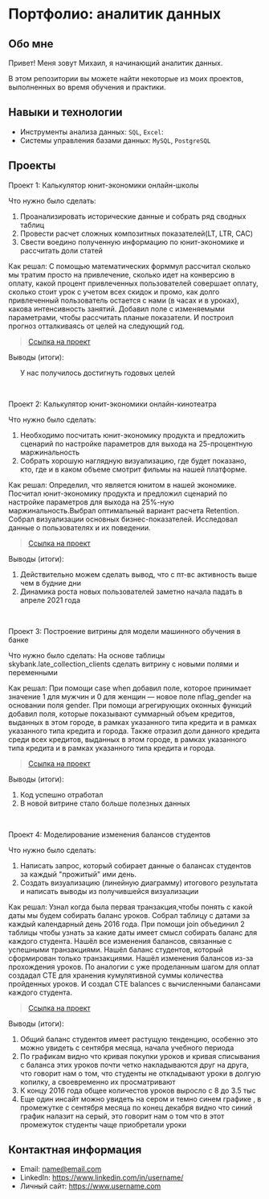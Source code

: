 # Портфолио: аналитик данных

## Обо мне 

Привет! Меня зовут Михаил, я начинающий аналитик данных. 

В этом репозитории вы можете найти некоторые из моих проектов, выполненных во время обучения и практики.
<br>

## Навыки и технологии
- Инструменты анализа данных: ``SQL``, ``Excel``: 
- Системы управления базами данных: ``MySQL``, ``PostgreSQL``


## Проекты
<p> Проект 1: Калькулятор юнит-экономики онлайн-школы</p>
<p>Что нужно было сделать:<p>
<ol>
  <li>Проанализировать исторические данные и собрать ряд сводных таблиц  
  <li>Провести расчет сложных композитных показателей(LT, LTR, CAC)
  <li>Свести воедино полученную информацию по юнит-экономике и рассчитать доли статей
    
</ol>

<p>Как решал:
С помощью математических форммул рассчитал сколько мы тратим просто на привлечение, сколько идет на конверсию в оплату, какой процент привлеченных пользователей совершает оплату, сколько стоит урок с учетом всех скидок и промо, как долго привлеченный пользователь остается с нами (в часах и в уроках), какова интенсивность занятий. Добавил поле с изменяемыми параметрами, чтобы рассчитать планые показатели. И построил прогноз отталкиваясь от целей на следующий год.  
<p>


> <a href="https://docs.google.com/spreadsheets/d/1vJzxpHr6NQy4aRs2sPQhfV36tADNi5L_/edit#gid=1896091894">Ссылка на проект</a>
 
<p>Выводы (итоги):<p>
<ol>
  У нас получилось достигнуть годовых целей
</ol>
<br> 

<p> Проект 2: Калькулятор юнит-экономики онлайн-кинотеатра</p>
<p>Что нужно было сделать:<p>
<ol>
  <li>Необходимо посчитать юнит-экономику продукта и предложить сценарий по настройке параметров для выхода на 25-процентную маржинальность</li>
  <li>Собрать хорошую наглядную визуализацию, где будет показано, кто, где и в каком объеме смотрит фильмы на нашей платформе.</li>
</ol>

<p>Как решал: Определил, что является юнитом в нашей экономике. Посчитал юнит-экономику продукта и предложил сценарий по настройке параметров для выхода на 25%-ную маржинальность.Выбрал оптимальный вариант расчета Retention. Собрал визуализации основных бизнес-показателей. Исследовал данные о пользователях и их поведении.<p>

> <a href="https://docs.google.com/spreadsheets/d/16D44TyVgSe4N1rMZ91_JO0gBMXPH2hLu/edit#gid=1223403638">Ссылка на проект</a>
 
<p>Выводы (итоги):<p>
<ol>
  <li>Действительно можем сделать вывод, что с пт-вс активность выше чем в будние дни	</li>
  <li>Динамика роста новых пользователей заметно начала падать в апреле 2021 года		</li>
</ol>
<br> 

<p>Проект 3: Построение витрины для модели машинного обучения в банке </p> 
<p>Что нужно было сделать: На основе таблицы skybank.late_collection_clients сделать витрину с новыми полями и переменными <p>
  
<p>Как решал: При помощи case when добавил поле, которое принимает значение 1 для мужчин и 0 для женщин — новое поле nflag_gender на основании поля gender. При помощи агрегирующих оконных функций добавил поля, которые показывают суммарный объем кредитов, выданных в этом городе, в рамках указанного типа кредита и в рамках указанного типа кредита и города. Также отразил доли данного кредита среди всех кредитов, выданных в этом городе, в рамках указанного типа кредита и в рамках указанного типа кредита и города.<p>

> <a href="https://metabase.sky.pro/question/81930">Ссылка на проект</a>

 <p>Выводы (итоги):<p>
<ol>
  <li>Код успешно отработал</li>
  <li>В новой витрине стало больше полезных данных</li>
</ol>
<br> 


<p>Проект 4: Моделирование изменения балансов студентов</p> 
<p>Что нужно было сделать:<p>
<ol>
  <li>Написать запрос, который собирает данные о балансах студентов за каждый "прожитый" ими день.</li>
  <li>Создать визуализацию (линейную диаграмму) итогового результата и написать выводы из получившейся визуализации</li>
</ol>

<p>Как решал: Узнал когда была первая транзакция,чтобы понять с какой даты мы будем собирать баланс уроков. Собрал таблицу с датами за каждый календарный день 2016 года. При помощи join объединил 2 таблицы чтобы узнать за какие даты имеет смысл собирать баланс для каждого студента. Нашёл все изменения балансов, связанные с успешными транзакциями. Нашёл баланс студентов, который сформирован только транзакциями. Нашёл изменения балансов из-за прохождения уроков. По аналогии с уже проделанным шагом для оплат создадал CTE для хранения кумулятивной суммы количества пройденных уроков. И создал CTE balances с вычисленными балансами каждого студента. <p>

> <a href="https://docs.google.com/spreadsheets/d/1DWubVJfGtNHRod4sZWx6WxuzUw7aVgVL/edit#gid=1613423631">Ссылка на проект</a>
 
 <p>Выводы (итоги):<p>
<ol>
  <li>Общий баланс студентов имеет растущую тенденцию, особенно это можно увидеть с сентября месяца, начала учебного периода</li>
  <li>По графикам видно что кривая покупки уроков и кривая списывания с баланса этих уроков почти четко накладываются друг на друга, что говорит нам о том, что студенты не откладывают уроки в долгую копилку, а своевременно их просматривают</li>
  <li>К концу 2016 года общее количестов уроков выросло с 8 до 3.5 тыс</li>
  <li>Еще один инсайт можно увидеть на сером и темно синем графике , в промежутке с сентября месяца по конец декабря  видно что синий график налазит на серый, это говорит нам о том что в этот промежуток студенты чаще приобретали уроки</li>
</ol>

## Контактная информация
- Email: name@email.com
- LinkedIn: https://www.linkedin.com/in/username/
- Личный сайт: https://www.username.com
